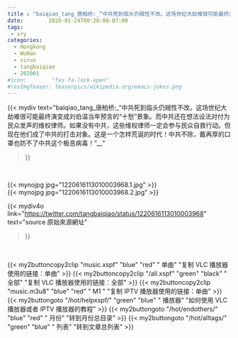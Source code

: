 ```yaml
---
title : "baiqiao_tang_唐柏桥:_“中共死到临头仍贼性不改。这场世纪大劫难很可能最终演变成刘伯温当年预言的“十愁”景象。而中共还在想法设法对付为民众发声的维权律师。如果没有中共，这些维权律师一定会参与民众自救行动。但现在他们成了中共的打击对象。这是一个怎样荒诞的时代！中共不除，戴再厚的口罩也防不了中共这个极恶病毒！”__"
date:        2020-01-24T00:26:00-07:00
tags:
 - xry
categories:
  - Hongkong
  - WuHan
  - virus
  - tangbaiqiao
  - 202001
#icon:        "fas fa-lock-open"
#resImgTeaser: teaserpics/wikipedia.org/emacs-jokes.png
---
```


{{< mydiv text="baiqiao_tang_唐柏桥:_“中共死到临头仍贼性不改。这场世纪大劫难很可能最终演变成刘伯温当年预言的“十愁”景象。而中共还在想法设法对付为民众发声的维权律师。如果没有中共，这些维权律师一定会参与民众自救行动。但现在他们成了中共的打击对象。这是一个怎样荒诞的时代！中共不除，戴再厚的口罩也防不了中共这个极恶病毒！”__"
>}}
<br>


 {{< mynojpg jpg="1220616113010003968.1.jpg" >}}<br>  {{< mynojpg jpg="1220616113010003968.2.jpg" >}}<br> 



{{< mydiv4o link="https://twitter.com/tangbaiqiao/status/1220616113010003968"
text="source 原始來源網址"
>}}


<br>

{{< my2buttoncopy2clip "music.xspf"        "blue"   "red"    " 单曲"  "复制 VLC 播放器使用的链接：单曲" >}} {{< my2buttoncopy2clip "/all.xspf"         "green"  "black"  " 全部"  "复制 VLC 播放器使用的链接：全部" >}} {{< my2buttoncopy2clip "music.m3u8"        "blue"   "red"    " M1 "    "复制 IPTV 播放器使用的链接：单曲" >}} {{< my2buttongoto      "/hot/helpxspf/"    "green"  "blue"   " 播放器" "如何使用 VLC 播放器或者 IPTV 播放器的教程" >}} {{< my2buttongoto      "/hot/endothers/"   "blue"   "red"    " 月份"   "转到月份总目录" >}} {{< my2buttongoto      "/hot/alltags/"     "green"  "blue"   " 列表"   "转到文章总列表" >}} 
